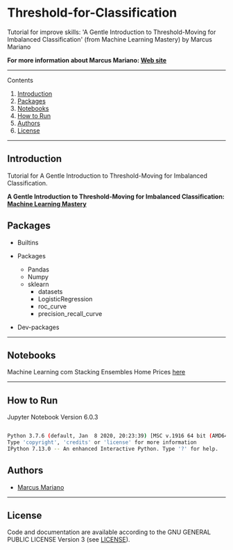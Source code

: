# Threshold-for-Classification


Tutorial for improve skills: 'A Gentle Introduction to Threshold-Moving for Imbalanced Classification' (from Machine Learning Mastery) by Marcus Mariano

**For more information about Marcus Mariano: [Web site](https://marcusmariano.github.io/mmariano/)**  

---

Contents 


1. [Introduction](#introduction)
1. [Packages](#packages)
1. [Notebooks](#notebook)
1. [How to Run](#how-to-run)
1. [Authors](#authors)
1. [License](#license)


---

## Introduction


Tutorial for A Gentle Introduction to Threshold-Moving for Imbalanced Classification.


**A Gentle Introduction to Threshold-Moving for Imbalanced Classification: [Machine Learning Mastery](https://machinelearningmastery.com/threshold-moving-for-imbalanced-classification/)**

## Packages

- Builtins    

- Packages
    - Pandas
    - Numpy    
    - sklearn
        - datasets
        - LogisticRegression
        - roc_curve
        - precision_recall_curve
    

- Dev-packages

---

## Notebooks

Machine Learning com Stacking Ensembles Home Prices [here](https://github.com/Data-Science-Python-Marcus-Mariano/Threshold-for-Classification/blob/master/Gentle_Threshold_Moving_for_Classification.ipynb)

---

## How to Run

Jupyter Notebook Version 6.0.3

```sh

Python 3.7.6 (default, Jan  8 2020, 20:23:39) [MSC v.1916 64 bit (AMD64)]
Type 'copyright', 'credits' or 'license' for more information
IPython 7.13.0 -- An enhanced Interactive Python. Type '?' for help.

```

## Authors

* [Marcus Mariano](https://marcusmariano.github.io/mmariano/)

---


## License

Code and documentation are available according to the GNU GENERAL PUBLIC LICENSE Version 3 (see [LICENSE](https://www.gnu.org/licenses/gpl.html)).
